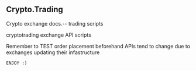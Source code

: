 ## Crypto.Trading

Crypto exchange docs.-- trading scripts

cryptotrading exchange API scripts

Remember to TEST order placement beforehand
APIs tend to change due to exchanges updating their infastructure

``ENJOY :)``
